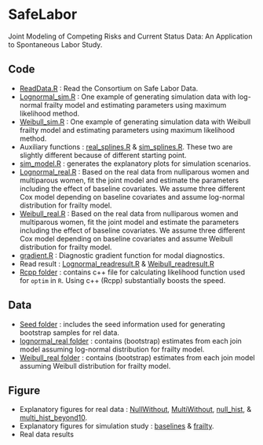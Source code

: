 # SafeLabor
Joint Modeling of Competing Risks and Current Status Data: An Application to Spontaneous Labor Study.

## Code
- [ReadData.R](https://github.com/youjin1207/SafeLabor/blob/master/Code/ReadData.R) : Read the Consortium on Safe Labor Data.
- [Lognormal_sim.R](https://github.com/youjin1207/SafeLabor/blob/master/Code/Lognormal_sim.R) : One example of generating simulation data with log-normal frailty model and estimating parameters using maximum likelihood method. 
- [Weibull_sim.R](https://github.com/youjin1207/SafeLabor/blob/master/Code/Weibull_sim.R) : One example of generating simulation data with Weibull frailty model and estimating parameters using maximum likelihood method. 
- Auxiliary functions : [real_splines.R](https://github.com/youjin1207/SafeLabor/blob/master/Code/real_splines.R) \& [sim_splines.R](https://github.com/youjin1207/SafeLabor/blob/master/Code/sim_splines.R). These two are slightly different because of different starting point.
- [sim_model.R](https://github.com/youjin1207/SafeLabor/blob/master/Code/sim_model.R) : generates the explanatory plots for simulation scenarios. 
- [Lognormal_real.R](https://github.com/youjin1207/SafeLabor/blob/master/Code/Lognormal_real.R) : Based on the real data from nulliparous women and multiparous women, fit the joint model and estimate the parameters including the effect of baseline covariates. We assume three different Cox model depending on baseline covariates and assume log-normal distribution for frailty model.
- [Weibull_real.R](https://github.com/youjin1207/SafeLabor/blob/master/Code/Weibull_real.R) : Based on the real data from nulliparous women and multiparous women, fit the joint model and estimate the parameters including the effect of baseline covariates. We assume three different Cox model depending on baseline covariates and assume Weibull distribution for frailty model.
- [gradient.R](https://github.com/youjin1207/SafeLabor/blob/master/Code/gradient.R) : Diagnostic gradient function for modal diagnostics.
- Read result : [Lognormal_readresult.R](https://github.com/youjin1207/SafeLabor/blob/master/Code/Lognormal_readresult.R) \& [Weibull_readresult.R](https://github.com/youjin1207/SafeLabor/blob/master/Code/Weibull_readresult.R)
- [Rcpp folder](https://github.com/youjin1207/SafeLabor/tree/master/Code/Rcpp) : contains c++ file for calculating likelihood function used for `optim` in `R`. Using c++ (Rcpp) substantially boosts the speed. 

## Data
- [Seed folder](https://github.com/youjin1207/SafeLabor/tree/master/Data/Seed) : includes the seed information used for generating bootstrap samples for rel data.
- [lognormal_real folder](https://github.com/youjin1207/SafeLabor/tree/master/Data/lognormal_real) : contains (bootstrap) estimates from each join model assuming log-normal distribution for frailty model.
- [Weibull_real folder](https://github.com/youjin1207/SafeLabor/tree/master/Data/Weibull_real) : contains (bootstrap) estimates from each join model assuming Weibull distribution for frailty model.

## Figure
- Explanatory figures for real data : [NullWithout](https://github.com/youjin1207/SafeLabor/blob/master/Figure/NullWithout.pdf), [MultiWithout](https://github.com/youjin1207/SafeLabor/blob/master/Figure/MultiWithout.pdf), [null_hist](https://github.com/youjin1207/SafeLabor/blob/master/Figure/null_hist.pdf), \& [multi_hist_beyond10](https://github.com/youjin1207/SafeLabor/blob/master/Figure/multi_hist_beyond10.pdf).
- Explanatory figures for simulation study : [baselines](https://github.com/youjin1207/SafeLabor/blob/master/Figure/baselines.pdf) \& [frailty](https://github.com/youjin1207/SafeLabor/blob/master/Figure/frailty.pdf).
- Real data results
